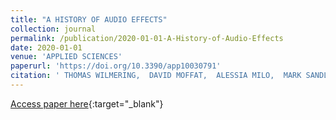 ```yaml
---
title: "A HISTORY OF AUDIO EFFECTS"
collection: journal
permalink: /publication/2020-01-01-A-History-of-Audio-Effects
date: 2020-01-01
venue: 'APPLIED SCIENCES'
paperurl: 'https://doi.org/10.3390/app10030791'
citation: ' THOMAS WILMERING,  DAVID MOFFAT,  ALESSIA MILO,  MARK SANDLER, &quot;A HISTORY OF AUDIO EFFECTS.&quot; APPLIED SCIENCES, 2020.'
---
```

[Access paper here](https://doi.org/10.3390/app10030791){:target="_blank"}
